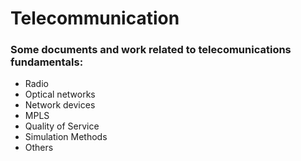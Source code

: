 # Telecommunication 

### Some documents and work related to telecomunications fundamentals:

- Radio
- Optical networks
- Network devices 
- MPLS
- Quality of Service
- Simulation Methods
- Others



